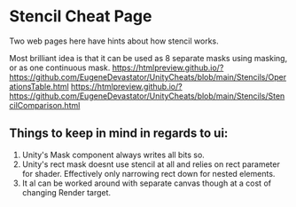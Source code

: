 # Stencil Cheat Page

Two web pages here have hints about how stencil works.

Most brilliant idea is that it can be used as 8 separate masks using masking, or as one continuous mask.
https://htmlpreview.github.io/?https://github.com/EugeneDevastator/UnityCheats/blob/main/Stencils/OperationsTable.html
https://htmlpreview.github.io/?https://github.com/EugeneDevastator/UnityCheats/blob/main/Stencils/StencilComparison.html

## Things to keep in mind in regards to ui:

1. Unity's Mask component always writes all bits so.
2. Unity's rect mask doesnt use stencil at all and relies on rect parameter for shader. Effectively only narrowing rect down for nested elements.
3. It al can be worked around with separate canvas though at a cost of changing Render target.
